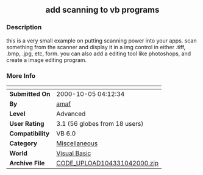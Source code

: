 ﻿<div align="center">

## add scanning to vb programs


</div>

### Description

this is a very small example on putting scanning power into your apps. scan something from the scanner and display it in a img control in either .tiff, .bmp, .jpg, etc, form. you can also add a editing tool like photoshops, and create a image editing program.
 
### More Info
 


<span>             |<span>
---                |---
**Submitted On**   |2000-10-05 04:12:34
**By**             |[amaf](https://github.com/Planet-Source-Code/PSCIndex/blob/master/ByAuthor/amaf.md)
**Level**          |Advanced
**User Rating**    |3.1 (56 globes from 18 users)
**Compatibility**  |VB 6\.0
**Category**       |[Miscellaneous](https://github.com/Planet-Source-Code/PSCIndex/blob/master/ByCategory/miscellaneous__1-1.md)
**World**          |[Visual Basic](https://github.com/Planet-Source-Code/PSCIndex/blob/master/ByWorld/visual-basic.md)
**Archive File**   |[CODE\_UPLOAD104331042000\.zip](https://github.com/Planet-Source-Code/amaf-add-scanning-to-vb-programs__1-11901/archive/master.zip)








